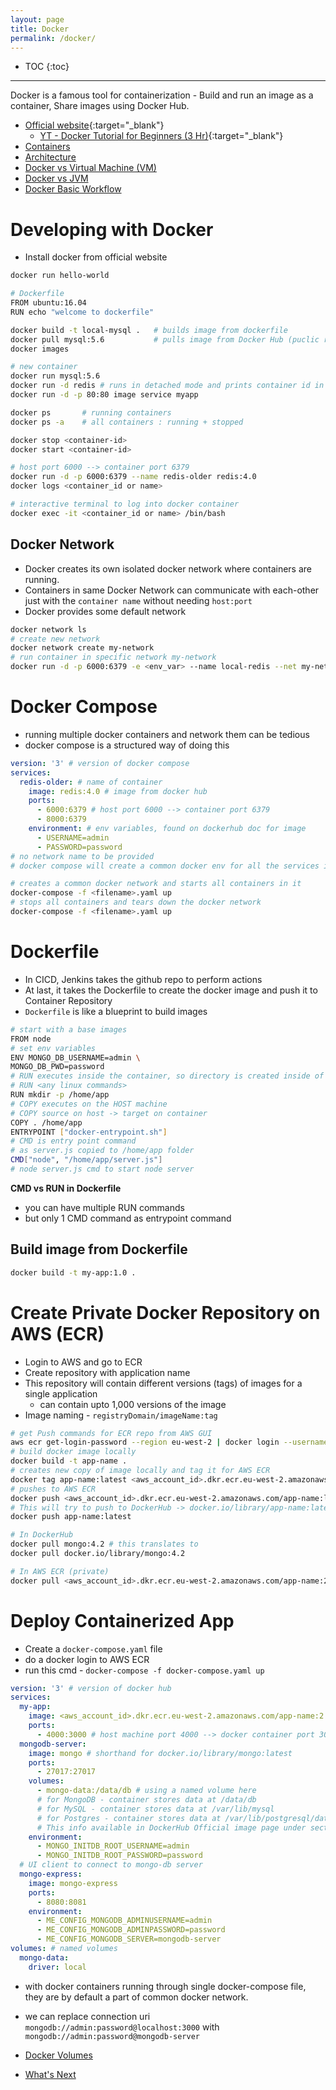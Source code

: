 ```yaml
---
layout: page
title: Docker
permalink: /docker/
---
```


- TOC
{:toc}

---

Docker is a famous tool for containerization - Build and run an image as a container, Share images using Docker Hub.

- [Official website](https://docs.docker.com/get-started/){:target="_blank"}
  - [YT - Docker Tutorial for Beginners (3 Hr)](https://www.youtube.com/watch?v=3c-iBn73dDE&t=124s){:target="_blank"}
- [Containers](containers)
- [Architecture](architecture)
- [Docker vs Virtual Machine (VM)](docker-vs-vm)
- [Docker vs JVM](docker-vs-jvm)
- [Docker Basic Workflow](basic-workflow)

# Developing with Docker

- Install docker from official website 

```bash
docker run hello-world

# Dockerfile
FROM ubuntu:16.04
RUN echo "welcome to dockerfile"

docker build -t local-mysql .   # builds image from dockerfile
docker pull mysql:5.6           # pulls image from Docker Hub (puclic repo)
docker images

# new container
docker run mysql:5.6
docker run -d redis # runs in detached mode and prints container id in output
docker run -d -p 80:80 image service myapp

docker ps       # running containers
docker ps -a    # all containers : running + stopped

docker stop <container-id>
docker start <container-id>

# host port 6000 --> container port 6379
docker run -d -p 6000:6379 --name redis-older redis:4.0
docker logs <container_id or name>

# interactive terminal to log into docker container
docker exec -it <container_id or name> /bin/bash
```

## Docker Network
- Docker creates its own isolated docker network where containers are running.
- Containers in same Docker Network can communicate with each-other just with the `container name` without needing `host:port`
- Docker provides some default network

```bash
docker network ls
# create new network
docker network create my-network
# run container in specific network my-network
docker run -d -p 6000:6379 -e <env_var> --name local-redis --net my-network redis
```

# Docker Compose

- running multiple docker containers and network them can be tedious
- docker compose is a structured way of doing this

```yaml
version: '3' # version of docker compose
services:
  redis-older: # name of container
    image: redis:4.0 # image from docker hub
    ports:
      - 6000:6379 # host port 6000 --> container port 6379
      - 8000:6379
    environment: # env variables, found on dockerhub doc for image
      - USERNAME=admin
      - PASSWORD=password
# no network name to be provided
# docker compose will create a common docker env for all the services in the file
```

```bash
# creates a common docker network and starts all containers in it
docker-compose -f <filename>.yaml up
# stops all containers and tears down the docker network
docker-compose -f <filename>.yaml up
```

# Dockerfile

- In CICD, Jenkins takes the github repo to perform actions
- At last, it takes the Dockerfile to create the docker image and push it to Container Repository
- `Dockerfile` is like a blueprint to build images

```bash
# start with a base images
FROM node
# set env variables
ENV MONGO_DB_USERNAME=admin \
MONGO_DB_PWD=password
# RUN executes inside the container, so directory is created inside of container
# RUN <any linux commands>
RUN mkdir -p /home/app
# COPY executes on the HOST machine
# COPY source on host -> target on container
COPY . /home/app
ENTRYPOINT ["docker-entrypoint.sh"]
# CMD is entry point command
# as server.js copied to /home/app folder
CMD["node", "/home/app/server.js"]
# node server.js cmd to start node server
```

**CMD vs RUN in Dockerfile**
- you can have multiple RUN commands
- but only 1 CMD command as entrypoint command

## Build image from Dockerfile

```bash
docker build -t my-app:1.0 .
```

# Create Private Docker Repository on AWS (ECR)

- Login to AWS and go to ECR
- Create repository with application name
- This repository will contain different versions (tags) of images for a single application
  - can contain upto 1,000 versions of the image
- Image naming - `registryDomain/imageName:tag`

```sh
# get Push commands for ECR repo from AWS GUI
aws ecr get-login-password --region eu-west-2 | docker login --username AWS --password-stdin <aws_account_id>.dkr.ecr.eu-west-2.amazonaws.com
# build docker image locally
docker build -t app-name .
# creates new copy of image locally and tag it for AWS ECR
docker tag app-name:latest <aws_account_id>.dkr.ecr.eu-west-2.amazonaws.com/app-name:latest
# pushes to AWS ECR
docker push <aws_account_id>.dkr.ecr.eu-west-2.amazonaws.com/app-name:latest
# This will try to push to DockerHub -> docker.io/library/app-name:latest
docker push app-name:latest
```

```sh
# In DockerHub
docker pull mongo:4.2 # this translates to
docker pull docker.io/library/mongo:4.2

# In AWS ECR (private)
docker pull <aws_account_id>.dkr.ecr.eu-west-2.amazonaws.com/app-name:2.4.6
```

# Deploy Containerized App

- Create a `docker-compose.yaml` file
- do a docker login to AWS ECR
- run this cmd - `docker-compose -f docker-compose.yaml up`

```yaml
version: '3' # version of docker hub
services:
  my-app:
    image: <aws_account_id>.dkr.ecr.eu-west-2.amazonaws.com/app-name:2.4.6
    ports:
      - 4000:3000 # host machine port 4000 --> docker container port 3000
  mongodb-server:
    image: mongo # shorthand for docker.io/library/mongo:latest
    ports:
      - 27017:27017
    volumes:
      - mongo-data:/data/db # using a named volume here
      # for MongoDB - container stores data at /data/db
      # for MySQL - container stores data at /var/lib/mysql
      # for Postgres - container stores data at /var/lib/postgresql/data
      # This info available in DockerHub Official image page under section `Where to Store Data`
    environment:
      - MONGO_INITDB_ROOT_USERNAME=admin
      - MONGO_INITDB_ROOT_PASSWORD=password
  # UI client to connect to mongo-db server
  mongo-express:
    image: mongo-express
    ports:
      - 8080:8081
    environment:
      - ME_CONFIG_MONGODB_ADMINUSERNAME=admin
      - ME_CONFIG_MONGODB_ADMINPASSWORD=password
      - ME_CONFIG_MONGODB_SERVER=mongodb-server
volumes: # named volumes
  mongo-data:
    driver: local
```

- with docker containers running through single docker-compose file, they are by default a part of common docker network.
- we can replace connection uri `mongodb://admin:password@localhost:3000` with `mongodb://admin:password@mongodb-server`

- [Docker Volumes](volumes)
- [What's Next](whats-next)
